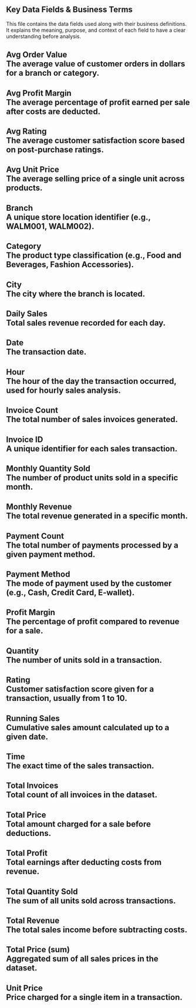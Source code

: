 ## Key Data Fields & Business Terms

This file contains the data fields used along with their business definitions. It explains the meaning, purpose, and context of each field to have a clear understanding before analysis.

**Avg Order Value**  
The average value of customer orders in dollars for a branch or category.  
---

**Avg Profit Margin**  
The average percentage of profit earned per sale after costs are deducted.  
---

**Avg Rating**  
The average customer satisfaction score based on post-purchase ratings.  
---

**Avg Unit Price**  
The average selling price of a single unit across products.  
---

**Branch**  
A unique store location identifier (e.g., WALM001, WALM002).  
---

**Category**  
The product type classification (e.g., Food and Beverages, Fashion Accessories).  
---

**City**  
The city where the branch is located.  
---

**Daily Sales**  
Total sales revenue recorded for each day.  
---

**Date**  
The transaction date.  
---

**Hour**  
The hour of the day the transaction occurred, used for hourly sales analysis.  
---

**Invoice Count**  
The total number of sales invoices generated.  
---

**Invoice ID**  
A unique identifier for each sales transaction.  
---

**Monthly Quantity Sold**  
The number of product units sold in a specific month.  
---

**Monthly Revenue**  
The total revenue generated in a specific month.  
---

**Payment Count**  
The total number of payments processed by a given payment method.  
---

**Payment Method**  
The mode of payment used by the customer (e.g., Cash, Credit Card, E-wallet).  
---

**Profit Margin**  
The percentage of profit compared to revenue for a sale.  
---

**Quantity**  
The number of units sold in a transaction.  
---

**Rating**  
Customer satisfaction score given for a transaction, usually from 1 to 10.  
---

**Running Sales**  
Cumulative sales amount calculated up to a given date.  
---

**Time**  
The exact time of the sales transaction.  
---

**Total Invoices**  
Total count of all invoices in the dataset.  
---

**Total Price**  
Total amount charged for a sale before deductions.  
---

**Total Profit**  
Total earnings after deducting costs from revenue.  
---

**Total Quantity Sold**  
The sum of all units sold across transactions.  
---

**Total Revenue**  
The total sales income before subtracting costs.  
---

**Total Price (sum)**  
Aggregated sum of all sales prices in the dataset.  
---

**Unit Price**  
Price charged for a single item in a transaction.  
---
